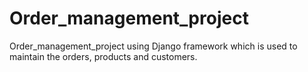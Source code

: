 # Order_management_project
Order_management_project using Django framework which is used to maintain the orders, products and customers.
